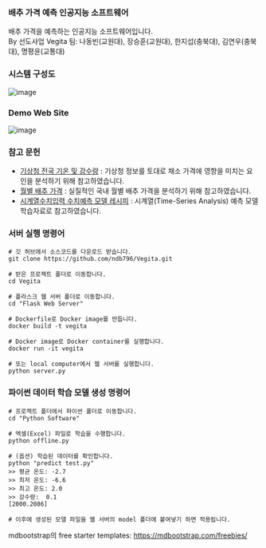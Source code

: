 ### 배추 가격 예측 인공지능 소프트웨어
배추 가격을 예측하는 인공지능 소프트웨어입니다. <br/>
By 선도사업 Vegita 팀: 나동빈(교원대), 장승훈(교원대), 한지섭(충북대), 김연우(충북대), 명평윤(교통대)

### 시스템 구성도
![image](https://user-images.githubusercontent.com/16822641/44393019-8881e580-a56e-11e8-8c08-f72eb87f1016.png)

### Demo Web Site
![image](https://user-images.githubusercontent.com/16822641/44393034-933c7a80-a56e-11e8-9678-a3a088e7d23f.png)

### 참고 문헌
* [기상청 전국 기온 및 강수량](https://data.kma.go.kr/climate/StatisticsDivision/selectStatisticsDivision.do?pgmNo=158) : 기상청 정보를 토대로 채소 가격에 영향을 미치는 요인을 분석하기 위해 참고하였습니다.
* [월별 배추 가격](https://www.kamis.or.kr/customer/price/retail/period.do?action=monthly&yyyy=2018&period=10&countycode=&itemcategorycode=200&itemcode=211&kindcode=&productrankcode=&convert_kg_yn=N) : 실질적인 국내 월별 배추 가격을 분석하기 위해 참고하였습니다.
* [시계열수치입력 수치예측 모델 레시피](https://tykimos.github.io/2017/09/09/Time-series_Numerical_Input_Numerical_Prediction_Model_Recipe/) : 시계열(Time-Series Analysis) 예측 모델 학습자료로 참고하였습니다.

### 서버 실행 명령어
```
# 깃 허브에서 소스코드를 다운로드 받습니다.
git clone https://github.com/ndb796/Vegita.git

# 받은 프로젝트 폴더로 이동합니다.
cd Vegita

# 플라스크 웹 서버 폴더로 이동합니다.
cd "Flask Web Server"

# Dockerfile로 Docker image를 만듭니다. 
docker build -t vegita

# Docker image로 Docker container를 실행합니다.
docker run -it vegita

# 또는 local computer에서 웹 서버를 실행합니다.
python server.py
```

### 파이썬 데이터 학습 모델 생성 명령어
```
# 프로젝트 폴더에서 파이썬 폴더로 이동합니다.
cd "Python Software"

# 엑셀(Excel) 파일로 학습을 수행합니다.
python offline.py

# (옵션) 학습된 데이터를 확인합니다.
python "predict test.py"
>> 평균 온도: -2.7
>> 최저 온도: -6.6
>> 최고 온도: 2.0
>> 강수량:  0.1
[2000.2086]

# 이후에 생성된 모델 파일을 웹 서버의 model 폴더에 붙여넣기 하면 적용됩니다.
```

mdbootstrap의 free starter templates: https://mdbootstrap.com/freebies/